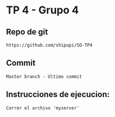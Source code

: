 # TP 4 - Grupo 4

## Repo de git

```url
https://github.com/shipupi/SO-TP4
```

## Commit

```
Master branch - Ultimo commit
```

## Instrucciones de ejecucion:

	Correr el archivo 'myserver'